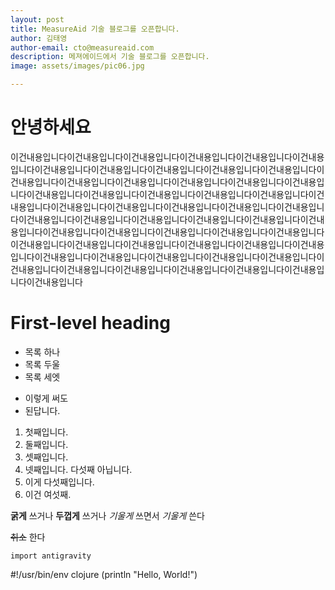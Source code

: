 ```yaml
---
layout: post
title: MeasureAid 기술 블로그를 오픈합니다.
author: 김태영
author-email: cto@measureaid.com
description: 메져에이드에서 기술 블로그를 오픈합니다.
image: assets/images/pic06.jpg

---
```


# 안녕하세요

이건내용입니다이건내용입니다이건내용입니다이건내용입니다이건내용입니다이건내용입니다이건내용입니다이건내용입니다이건내용입니다이건내용입니다이건내용입니다이건내용입니다이건내용입니다이건내용입니다이건내용입니다이건내용입니다이건내용입니다이건내용입니다이건내용입니다이건내용입니다이건내용입니다이건내용입니다이건내용입니다이건내용입니다이건내용입니다이건내용입니다이건내용입니다이건내용입니다이건내용입니다이건내용입니다이건내용입니다이건내용입니다이건내용입니다이건내용입니다이건내용입니다이건내용입니다이건내용입니다이건내용입니다이건내용입니다이건내용입니다이건내용입니다이건내용입니다이건내용입니다이건내용입니다이건내용입니다이건내용입니다이건내용입니다이건내용입니다이건내용입니다이건내용입니다이건내용입니다이건내용입니다이건내용입니다이건내용입니다이건내용입니다이건내용입니다이건내용입니다

First-level heading
===================
* 목록 하나
* 목록 두울
* 목록 세엣
- 이렇게 써도
- 된답니다.

1. 첫째입니다.
2. 둘째입니다.
3. 셋째입니다.
5. 넷째입니다. 다섯째 아닙니다.
6. 이게 다섯째입니다.
4. 이건 여섯째.


**굵게** 쓰거나 __두껍게__ 쓰거나
*기울게* 쓰면서 _기울게_ 쓴다

~~취소~~ 한다

`import antigravity`

#!/usr/bin/env clojure
    (println "Hello, World!")
